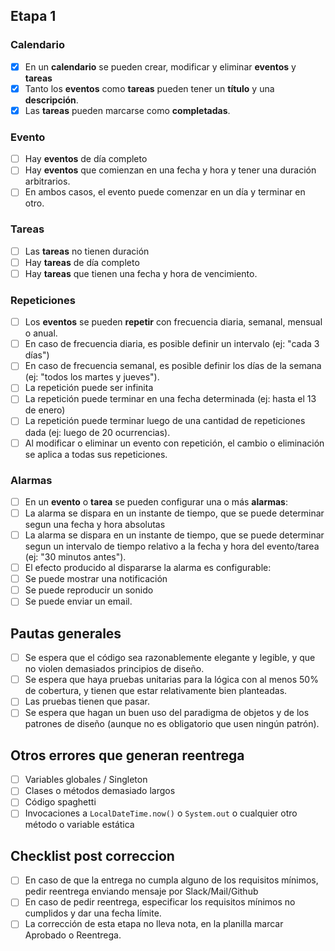 ## Etapa 1

### Calendario

- [x] En un **calendario** se pueden crear, modificar y eliminar **eventos** y **tareas**
- [x] Tanto los **eventos** como **tareas** pueden tener un **título** y una **descripción**.
- [x] Las **tareas** pueden marcarse como **completadas**.

### Evento

- [ ] Hay **eventos** de día completo
- [ ] Hay **eventos** que comienzan en una fecha y hora y tener una duración arbitrarios.
- [ ] En ambos casos, el evento puede comenzar en un día y terminar en otro.

### Tareas

- [ ] Las **tareas** no tienen duración
- [ ] Hay **tareas** de día completo
- [ ] Hay **tareas** que tienen una fecha y hora de vencimiento.

### Repeticiones

- [ ] Los **eventos** se pueden **repetir** con frecuencia diaria, semanal, mensual o anual.
- [ ] En caso de frecuencia diaria, es posible definir un intervalo (ej: "cada 3 días")
- [ ] En caso de frecuencia semanal, es posible definir los días de la semana (ej: "todos los martes y jueves").
- [ ] La repetición puede ser infinita
- [ ] La repetición puede terminar en una fecha determinada (ej: hasta el 13 de enero)
- [ ] La repetición puede terminar luego de una cantidad de repeticiones dada (ej: luego de 20 ocurrencias).
- [ ] Al modificar o eliminar un evento con repetición, el cambio o eliminación se aplica a todas sus repeticiones.

### Alarmas

- [ ] En un **evento** o **tarea** se pueden configurar una o más **alarmas**:
- [ ] La alarma se dispara en un instante de tiempo, que se puede determinar segun una fecha y hora absolutas
- [ ] La alarma se dispara en un instante de tiempo, que se puede determinar segun un intervalo de tiempo relativo a la fecha y hora del evento/tarea (ej: "30 minutos antes").
- [ ] El efecto producido al dispararse la alarma es configurable:
- [ ] Se puede mostrar una notificación
- [ ] Se puede reproducir un sonido
- [ ] Se puede enviar un email.

## Pautas generales

- [ ] Se espera que el código sea razonablemente elegante y legible, y que no violen demasiados principios de diseño.
- [ ] Se espera que haya pruebas unitarias para la lógica con al menos 50% de cobertura, y tienen que estar relativamente bien planteadas.
- [ ] Las pruebas tienen que pasar.
- [ ] Se espera que hagan un buen uso del paradigma de objetos y de los patrones de diseño (aunque no es obligatorio que usen ningún patrón).

## Otros errores que generan reentrega

- [ ] Variables globales / Singleton
- [ ] Clases o métodos demasiado largos
- [ ] Código spaghetti
- [ ] Invocaciones a `LocalDateTime.now()` o `System.out` o cualquier otro método o variable estática

## Checklist post correccion

- [ ] En caso de que la entrega no cumpla alguno de los requisitos mínimos, pedir reentrega enviando mensaje por Slack/Mail/Github
- [ ] En caso de pedir reentrega, especificar los requisitos mínimos no cumplidos y dar una fecha límite.
- [ ] La corrección de esta etapa no lleva nota, en la planilla marcar Aprobado o Reentrega.